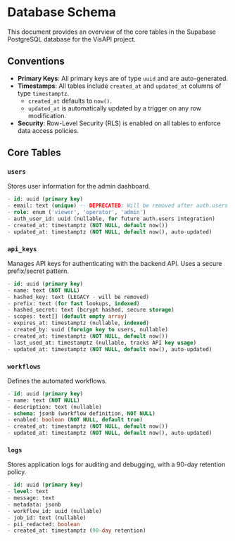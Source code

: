 # Database Schema

This document provides an overview of the core tables in the Supabase PostgreSQL database for the VisAPI project.

## Conventions

- **Primary Keys**: All primary keys are of type `uuid` and are auto-generated.
- **Timestamps**: All tables include `created_at` and `updated_at` columns of type `timestamptz`.
  - `created_at` defaults to `now()`.
  - `updated_at` is automatically updated by a trigger on any row modification.
- **Security**: Row-Level Security (RLS) is enabled on all tables to enforce data access policies.

## Core Tables

### `users`

Stores user information for the admin dashboard.

```sql
- id: uuid (primary key)
- email: text (unique) -- DEPRECATED: Will be removed after auth.users integration
- role: enum ('viewer', 'operator', 'admin')
- auth_user_id: uuid (nullable, for future auth.users integration)
- created_at: timestamptz (NOT NULL, default now())
- updated_at: timestamptz (NOT NULL, default now(), auto-updated)
```

### `api_keys`

Manages API keys for authenticating with the backend API. Uses a secure prefix/secret pattern.

```sql
- id: uuid (primary key)
- name: text (NOT NULL)
- hashed_key: text (LEGACY - will be removed)
- prefix: text (for fast lookups, indexed)
- hashed_secret: text (bcrypt hashed, secure storage)
- scopes: text[] (default empty array)
- expires_at: timestamptz (nullable, indexed)
- created_by: uuid (foreign key to users, nullable)
- created_at: timestamptz (NOT NULL, default now())
- last_used_at: timestamptz (nullable, tracks API key usage)
- updated_at: timestamptz (NOT NULL, default now(), auto-updated)
```

### `workflows`

Defines the automated workflows.

```sql
- id: uuid (primary key)
- name: text (NOT NULL)
- description: text (nullable)
- schema: jsonb (workflow definition, NOT NULL)
- enabled: boolean (NOT NULL, default true)
- created_at: timestamptz (NOT NULL, default now())
- updated_at: timestamptz (NOT NULL, default now(), auto-updated)
```

### `logs`

Stores application logs for auditing and debugging, with a 90-day retention policy.

```sql
- id: uuid (primary key)
- level: text
- message: text
- metadata: jsonb
- workflow_id: uuid (nullable)
- job_id: text (nullable)
- pii_redacted: boolean
- created_at: timestamptz (90-day retention)
```
